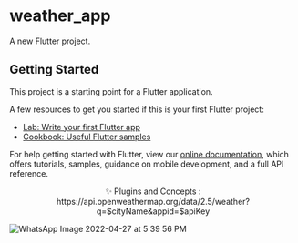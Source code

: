 # weather_app

A new Flutter project.

## Getting Started

This project is a starting point for a Flutter application.

A few resources to get you started if this is your first Flutter project:

- [Lab: Write your first Flutter app](https://flutter.dev/docs/get-started/codelab)
- [Cookbook: Useful Flutter samples](https://flutter.dev/docs/cookbook)

For help getting started with Flutter, view our
[online documentation](https://flutter.dev/docs), which offers tutorials,
samples, guidance on mobile development, and a full API reference.
<p align="center">
✨ Plugins and Concepts :
https://api.openweathermap.org/data/2.5/weather?q=$cityName&appid=$apiKey
  </p>
  
![WhatsApp Image 2022-04-27 at 5 39 56 PM](https://user-images.githubusercontent.com/26741217/165557356-84b7c2d5-a4e2-4414-aeb6-4b39917771be.jpeg)
